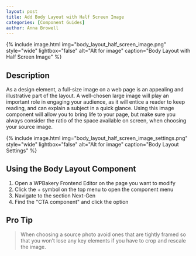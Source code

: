 ```yaml
---
layout: post
title: Add Body Layout with Half Screen Image
categories: [Component Guides]
author: Anna Browell
---
```

{% include image.html img="body_layout_half_screen_image.png" style="wide" lightbox="false" alt="Alt for image" caption="Body Layout with Half Screen Image" %}


## Description

As a design element, a full-size image on a web page is an appealing and illustrative part of the layout. A well-chosen large image will play an important role in engaging your audience, as it will entice a reader to keep reading, and can explain a subject in a quick glance. Using this image component will allow you to bring life to your page, but make sure you always consider the ratio of the space available on screen, when choosing your source image.

{% include image.html img="body_layout_half_screen_image_settings.png" style="wide" lightbox="false" alt="Alt for image" caption="Body Layout Settings" %}


## Using the Body Layout Component


1. Open a WPBakery Frontend Editor on the page you want to modify
2. Click the + symbol on the top menu to open the component menu
3. Navigate to the section Next-Gen
4. Find the "CTA component" and click the option


## Pro Tip
> When choosing a source photo avoid ones that are tightly framed so that you won’t lose any key elements if you have to crop and rescale the image.


